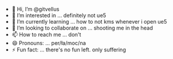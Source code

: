 - 👋 Hi, I’m @gitvellus
- 👀 I’m interested in ... definitely not ue5
- 🌱 I’m currently learning ... how to not kms whenever i open ue5  
- 💞️ I’m looking to collaborate on ... shooting me in the head
- 📫 How to reach me ... don't
- 😄 Pronouns: ... per/ła/moc/na
- ⚡ Fun fact: ... there's no fun left. only suffering

<!---
gitvellus/gitvellus is a ✨ special ✨ repository because its `README.md` (this file) appears on your GitHub profile.
You can click the Preview link to take a look at your changes.
--->
